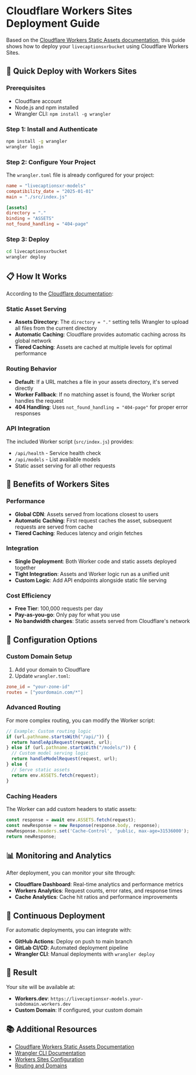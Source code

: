 # Cloudflare Workers Sites Deployment Guide

Based on the [Cloudflare Workers Static Assets documentation](https://developers.cloudflare.com/workers/static-assets/), this guide shows how to deploy your `livecaptionsxrbucket` using Cloudflare Workers Sites.

## 🚀 Quick Deploy with Workers Sites

### Prerequisites
- Cloudflare account
- Node.js and npm installed
- Wrangler CLI: `npm install -g wrangler`

### Step 1: Install and Authenticate
```bash
npm install -g wrangler
wrangler login
```

### Step 2: Configure Your Project
The `wrangler.toml` file is already configured for your project:

```toml
name = "livecaptionsxr-models"
compatibility_date = "2025-01-01"
main = "./src/index.js"

[assets]
directory = "."
binding = "ASSETS"
not_found_handling = "404-page"
```

### Step 3: Deploy
```bash
cd livecaptionsxrbucket
wrangler deploy
```

## 📋 How It Works

According to the [Cloudflare documentation](https://developers.cloudflare.com/workers/static-assets/):

### Static Asset Serving
- **Assets Directory**: The `directory = "."` setting tells Wrangler to upload all files from the current directory
- **Automatic Caching**: Cloudflare provides automatic caching across its global network
- **Tiered Caching**: Assets are cached at multiple levels for optimal performance

### Routing Behavior
- **Default**: If a URL matches a file in your assets directory, it's served directly
- **Worker Fallback**: If no matching asset is found, the Worker script handles the request
- **404 Handling**: Uses `not_found_handling = "404-page"` for proper error responses

### API Integration
The included Worker script (`src/index.js`) provides:
- `/api/health` - Service health check
- `/api/models` - List available models
- Static asset serving for all other requests

## 🎯 Benefits of Workers Sites

### Performance
- **Global CDN**: Assets served from locations closest to users
- **Automatic Caching**: First request caches the asset, subsequent requests are served from cache
- **Tiered Caching**: Reduces latency and origin fetches

### Integration
- **Single Deployment**: Both Worker code and static assets deployed together
- **Tight Integration**: Assets and Worker logic run as a unified unit
- **Custom Logic**: Add API endpoints alongside static file serving

### Cost Efficiency
- **Free Tier**: 100,000 requests per day
- **Pay-as-you-go**: Only pay for what you use
- **No bandwidth charges**: Static assets served from Cloudflare's network

## 🔧 Configuration Options

### Custom Domain Setup
1. Add your domain to Cloudflare
2. Update `wrangler.toml`:
```toml
zone_id = "your-zone-id"
routes = ["yourdomain.com/*"]
```

### Advanced Routing
For more complex routing, you can modify the Worker script:

```javascript
// Example: Custom routing logic
if (url.pathname.startsWith("/api/")) {
  return handleApiRequest(request, url);
} else if (url.pathname.startsWith("/models/")) {
  // Custom model serving logic
  return handleModelRequest(request, url);
} else {
  // Serve static assets
  return env.ASSETS.fetch(request);
}
```

### Caching Headers
The Worker can add custom headers to static assets:

```javascript
const response = await env.ASSETS.fetch(request);
const newResponse = new Response(response.body, response);
newResponse.headers.set('Cache-Control', 'public, max-age=31536000');
return newResponse;
```

## 📊 Monitoring and Analytics

After deployment, you can monitor your site through:
- **Cloudflare Dashboard**: Real-time analytics and performance metrics
- **Workers Analytics**: Request counts, error rates, and response times
- **Cache Analytics**: Cache hit ratios and performance improvements

## 🔄 Continuous Deployment

For automatic deployments, you can integrate with:
- **GitHub Actions**: Deploy on push to main branch
- **GitLab CI/CD**: Automated deployment pipeline
- **Wrangler CLI**: Manual deployments with `wrangler deploy`

## 🎉 Result

Your site will be available at:
- **Workers.dev**: `https://livecaptionsxr-models.your-subdomain.workers.dev`
- **Custom Domain**: If configured, your custom domain

## 📚 Additional Resources

- [Cloudflare Workers Static Assets Documentation](https://developers.cloudflare.com/workers/static-assets/)
- [Wrangler CLI Documentation](https://developers.cloudflare.com/workers/wrangler/)
- [Workers Sites Configuration](https://developers.cloudflare.com/workers/static-assets/configuration/)
- [Routing and Domains](https://developers.cloudflare.com/workers/configuration/routes-and-domains/) 